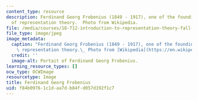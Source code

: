 ```yaml
---
content_type: resource
description: Ferdinand Georg Frobenius (1849 - 1917), one of the founding fathers
  of representation theory.  Photo from Wikipedia.
file: /media/courses/18-712-introduction-to-representation-theory-fall-2010/f84b09761c1daa7db84fd057d192f1c7_18-712f08.jpg
file_type: image/jpeg
image_metadata:
  caption: "Ferdinand Georg Frobenius (1849 - 1917), one of the founding fathers of\
    \ representation theory.\_ Photo from [Wikipedia](https://en.wikipedia.org/wiki/Ferdinand_Georg_Frobenius)."
  credit: ''
  image-alt: Portait of Ferdinand Georg Frobenius.
learning_resource_types: []
ocw_type: OCWImage
resourcetype: Image
title: Ferdinand Georg Frobenius
uid: f84b0976-1c1d-aa7d-b84f-d057d192f1c7
---
```

